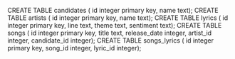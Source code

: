 CREATE TABLE candidates (
id integer primary key,
name text);
CREATE TABLE artists (
id integer primary key,
name text);
CREATE TABLE lyrics (
id integer primary key,
line text,
theme text,
sentiment text);
CREATE TABLE songs (
id integer primary key,
title text,
release_date integer,
artist_id integer,
candidate_id integer);
CREATE TABLE songs_lyrics (
id integer primary key,
song_id integer,
lyric_id integer);
